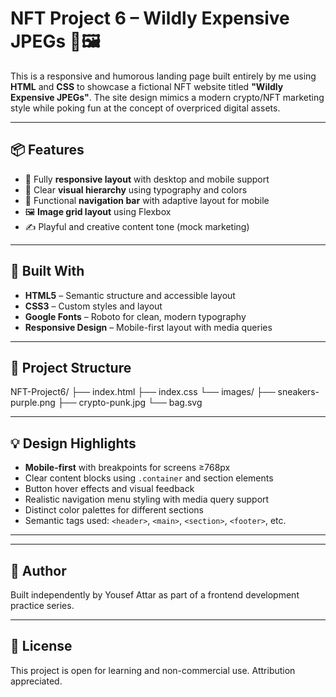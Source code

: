 # NFT Project 6 – Wildly Expensive JPEGs 💸🖼️

This is a responsive and humorous landing page built entirely by me using **HTML** and **CSS** to showcase a fictional NFT website titled **"Wildly Expensive JPEGs"**. The site design mimics a modern crypto/NFT marketing style while poking fun at the concept of overpriced digital assets.

---

## 📦 Features

- 🎨 Fully **responsive layout** with desktop and mobile support
- 🌈 Clear **visual hierarchy** using typography and colors
- 🧭 Functional **navigation bar** with adaptive layout for mobile
- 🖼️ **Image grid layout** using Flexbox
- ✍️ Playful and creative content tone (mock marketing)

---

## 🔧 Built With

- **HTML5** – Semantic structure and accessible layout
- **CSS3** – Custom styles and layout
- **Google Fonts** – Roboto for clean, modern typography
- **Responsive Design** – Mobile-first layout with media queries

---

## 📁 Project Structure

NFT-Project6/
├── index.html
├── index.css
└── images/
├── sneakers-purple.png
├── crypto-punk.jpg
└── bag.svg

---

## 💡 Design Highlights

- **Mobile-first** with breakpoints for screens ≥768px
- Clear content blocks using `.container` and section elements
- Button hover effects and visual feedback
- Realistic navigation menu styling with media query support
- Distinct color palettes for different sections
- Semantic tags used: `<header>`, `<main>`, `<section>`, `<footer>`, etc.

---

---

## 👤 Author

Built independently by Yousef Attar as part of a frontend development practice series.

---

## 📜 License

This project is open for learning and non-commercial use. Attribution appreciated.